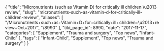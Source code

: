 {
    "title": "Micronutrients (such as Vitamin D) for critically ill children \u2013 review",
    "slug": "micronutrients-such-as-vitamin-d-for-critically-ill-children-review",
    "aliases": [
        "/Micronutrients+such+as+Vitamin+D+for+critically+ill+children+\u2013+review+Oct+2017",
        "/8990"
    ],
    "tiki_page_id": 8990,
    "date": "2017-11-17",
    "categories": [
        "Supplement",
        "Trauma and surgery",
        "Top news",
        "Infant-Child"
    ],
    "tags": [
        "Infant-Child",
        "Supplement",
        "Top news",
        "Trauma and surgery"
    ]
}